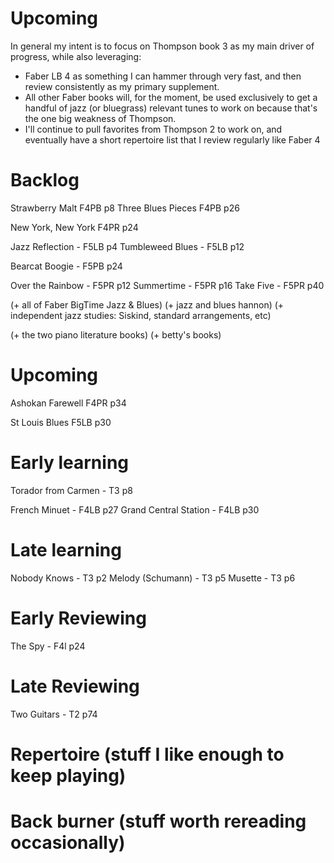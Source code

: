 # Upcoming

In general my intent is to focus on Thompson book 3 as my
main driver of progress, while also leveraging:
- Faber LB 4 as something I can hammer through very fast, and
  then review consistently as my primary supplement.
- All other Faber books will, for the moment, be used exclusively
  to get a handful of jazz (or bluegrass) relevant tunes to work
  on because that's the one big weakness of Thompson.
- I'll continue to pull favorites from Thompson 2 to work on,
  and eventually have a short repertoire list that I review regularly
  like Faber 4

# Backlog

Strawberry Malt F4PB p8
Three Blues Pieces F4PB p26

New York, New York F4PR p24

Jazz Reflection - F5LB p4
Tumbleweed Blues - F5LB p12

Bearcat Boogie - F5PB p24

Over the Rainbow - F5PR p12
Summertime - F5PR p16
Take Five - F5PR p40


(+ all of Faber BigTime Jazz & Blues)
(+ jazz and blues hannon)
(+ independent jazz studies: Siskind, standard arrangements, etc)

(+ the two piano literature books)
(+ betty's books)


# Upcoming

Ashokan Farewell F4PR p34

St Louis Blues F5LB p30

# Early learning

Torador from Carmen - T3 p8

French Minuet - F4LB p27
Grand Central Station - F4LB p30


# Late learning

Nobody Knows - T3 p2
Melody (Schumann) - T3 p5
Musette - T3 p6


# Early Reviewing

The Spy - F4l p24

# Late Reviewing

Two Guitars - T2 p74

# Repertoire (stuff I like enough to keep playing)

# Back burner (stuff worth rereading occasionally)
